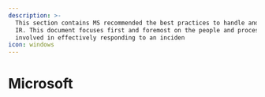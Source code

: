 ```yaml
---
description: >-
  This section contains MS recommended the best practices to handle and navigate
  IR. This document focuses first and foremost on the people and processes
  involved in effectively responding to an inciden
icon: windows
---
```


# Microsoft


